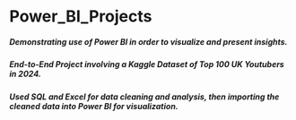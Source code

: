 # Power_BI_Projects

##### Demonstrating use of Power BI in order to visualize and present insights. 
##### End-to-End Project involving a Kaggle Dataset of Top 100 UK Youtubers in 2024. 
##### Used SQL and Excel for data cleaning and analysis, then importing the cleaned data into Power BI for visualization.
